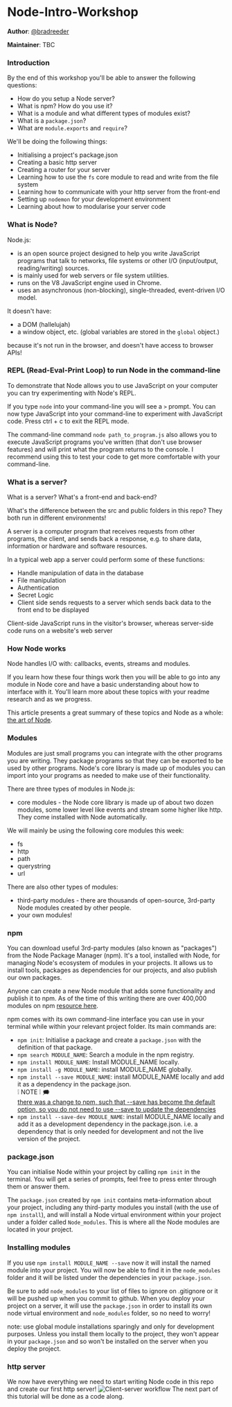 # Node-Intro-Workshop

**Author**: [@bradreeder](https://github.com/bradreeder)  

**Maintainer**: TBC  

### Introduction

By the end of this workshop you'll be able to answer the following questions:

* How do you setup a Node server?
* What is npm? How do you use it?
* What is a module and what different types of modules exist?
* What is a `package.json`?
* What are `module.exports` and `require`?

We'll be doing the following things:

* Initialising a project's package.json
* Creating a basic http server
* Creating a router for your server
* Learning how to use the `fs` core module to read and write from the file system
* Learning how to communicate with your http server from the front-end
* Setting up `nodemon` for your development environment
* Learning about how to modularise your server code

### What is Node?

Node.js:

* is an open source project designed to help you write JavaScript programs that talk
to networks, file systems or other I/O (input/output, reading/writing) sources.
* is mainly used for web servers or file system utilities.
* runs on the V8 JavaScript engine used in Chrome.
* uses an asynchronous (non-blocking), single-threaded, event-driven I/O model.

It doesn't have:

* a DOM (hallelujah)
* a window object, etc. (global variables are stored in the `global` object.)

because it's not run in the browser, and doesn't have access to browser APIs!

### REPL (Read-Eval-Print Loop) to run Node in the command-line

To demonstrate that Node allows you to use JavaScript on your computer you can try experimenting
with Node's REPL.

If you type `node` into your command-line you will see a `>` prompt. You can now type JavaScript
into your command-line to experiment with JavaScript code. Press ctrl + c to exit the REPL mode.

The command-line command `node path_to_program.js` also allows you to execute JavaScript programs you've
written (that don't use browser features) and will print what the program returns to the console. I recommend using this to test your code to get more comfortable with your command-line.

### What is a server?

What is a server? What's a front-end and back-end?

What's the difference between the src and public folders in this repo? They both run in different environments!

A server is a computer program that receives requests from other programs, the client, and sends back a response, e.g. to share data, information or hardware and software resources.

In a typical web app a server could perform some of these functions:

* Handle manipulation of data in the database
* File manipulation
* Authentication
* Secret Logic
* Client side sends requests to a server which sends back data to the front end to be displayed

Client-side JavaScript runs in the visitor's browser, whereas server-side code runs on a website's web server

### How Node works

Node handles I/O with: callbacks, events, streams and modules.

If you learn how these four things work then you will be able to go into any module in Node core and have a basic understanding about how to interface with it. You'll learn more about these topics with your readme research and as we progress.

This article presents a great summary of these topics and Node as a whole: [the art of Node](https://github.com/maxogden/art-of-Node).

### Modules

Modules are just small programs you can integrate with the other programs you are writing.
They package programs so that they can be exported to be used by other programs.
Node's core library is made up of modules you can import into your programs as needed to make use
of their functionality.

There are three types of modules in Node.js:

* core modules - the Node core library is made up of about two dozen modules, some lower level like events and stream some higher like http. They come installed with Node automatically.

We will mainly be using the following core modules this week:

* fs
* http
* path
* querystring
* url

There are also other types of modules:

* third-party modules - there are thousands of open-source, 3rd-party Node modules created by other people.
* your own modules!

### npm

You can download useful 3rd-party modules (also known as "packages") from the Node Package Manager (npm). It's a tool, installed with Node, for managing Node's ecosystem of modules in your projects. It allows us to install tools, packages as dependencies for our projects, and also publish our own packages.

Anyone can create a new Node module that adds some functionality and publish it to npm. As of the time of this writing there are over 400,000 modules on npm [resource here](http://www.modulecounts.com/).

npm comes with its own command-line interface you can use in your terminal while within your relevant project folder. Its main commands are:

* `npm init`: Initialise a package and create a `package.json` with the definition of that package.
* `npm search MODULE_NAME`: Search a module in the npm registry.
* `npm install MODULE_NAME`: Install MODULE\_NAME locally.
* `npm install -g MODULE_NAME`: install MODULE\_NAME globally.
* `npm install --save MODULE_NAME`: install MODULE\_NAME locally and add it as a dependency in the package.json.  
  :grey_exclamation: NOTE :grey_exclamation: :right_anger_bubble:  
  <ins>there was a change to npm, such that --save has become the default option, so you do not need to use --save to update the  dependencies</ins>
* `npm install --save-dev MODULE_NAME`: install MODULE\_NAME locally and add it as a development dependency in the package.json. i.e. a dependency that is only needed for development and not the live version of the project.

### package.json

You can initialise Node within your project by calling `npm init` in the terminal. You will get
a series of prompts, feel free to press enter through them or answer them.

The `package.json` created by `npm init` contains meta-information about your project, including any third-party modules you install (with the use of `npm install`), and will install a Node virtual environment within your project under a folder called `Node_modules`. This is where all the Node modules are located in your project.

### Installing modules

If you use `npm install MODULE_NAME --save` now it will install the named module into your project. You will now be able to find it in the `node_modules` folder and it will be listed under the dependencies in your `package.json`.

Be sure to add `node_modules` to your list of files to ignore on .gitignore or it will be pushed up
when you commit to github. When you deploy your project on a server, it will use the `package.json` in order to install its own node virtual environment and `node_modules` folder, so no need to worry!

note: use global module installations sparingly and only for development purposes. Unless you install them locally to the project, they won't appear in your `package.json` and so won't be installed on the server when you deploy the project.

### http server

We now have everything we need to start writing Node code in this repo and create our first http server!
![Client-server workflow](https://image.ibb.co/c3prVn/3b2b051d_bb51_4e16_b7c3_8de5fbe486f2.jpg)
The next part of this tutorial will be done as a code along.

